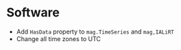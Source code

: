 # Software

- Add `HasData` property to `mag.TimeSeries` and `mag,IALiRT`
- Change all time zones to UTC
